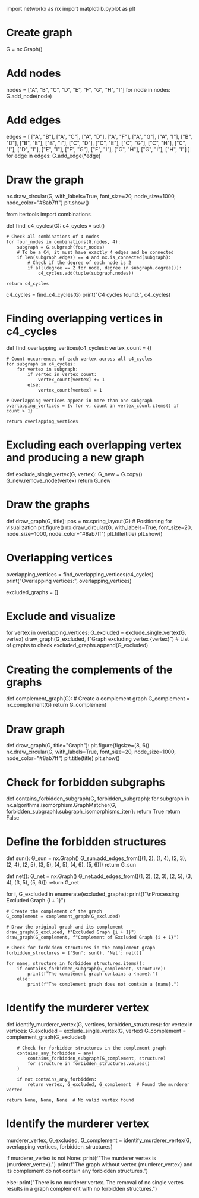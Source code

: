 import networkx as nx
import matplotlib.pyplot as plt

# Create graph
G = nx.Graph()

# Add nodes
nodes = ["A", "B", "C", "D", "E", "F", "G", "H", "I"]
for node in nodes:
    G.add_node(node)

# Add edges
edges = [
    ["A", "B"],
    ["A", "C"],
    ["A", "D"],
    ["A", "F"],
    ["A", "G"],
    ["A", "I"],
    ["B", "D"],
    ["B", "E"],
    ["B", "I"],
    ["C", "D"],
    ["C", "E"],
    ["C", "G"],
    ["C", "H"],
    ["C", "I"],
    ["D", "I"],
    ["E", "I"],
    ["F", "G"],
    ["F", "I"],
    ["G", "H"],
    ["G", "I"],
    ["H", "I"]
]
for edge in edges:
    G.add_edge(*edge)

# Draw the graph
nx.draw_circular(G, with_labels=True, font_size=20, node_size=1000, node_color="#8ab7ff")
plt.show()

from itertools import combinations

def find_c4_cycles(G):
    c4_cycles = set()
    
    # Check all combinations of 4 nodes
    for four_nodes in combinations(G.nodes, 4):
        subgraph = G.subgraph(four_nodes)
        # To be a C4, it must have exactly 4 edges and be connected
        if len(subgraph.edges) == 4 and nx.is_connected(subgraph):
            # Check if the degree of each node is 2
            if all(degree == 2 for node, degree in subgraph.degree()):
                c4_cycles.add(tuple(subgraph.nodes))
                
    return c4_cycles
    
c4_cycles = find_c4_cycles(G)
print("C4 cycles found:", c4_cycles)

# Finding overlapping vertices in c4_cycles
def find_overlapping_vertices(c4_cycles):
    vertex_count = {}
    
    # Count occurrences of each vertex across all c4_cycles
    for subgraph in c4_cycles:
        for vertex in subgraph:
            if vertex in vertex_count:
                vertex_count[vertex] += 1
            else:
                vertex_count[vertex] = 1
    
    # Overlapping vertices appear in more than one subgraph
    overlapping_vertices = {v for v, count in vertex_count.items() if count > 1}
    
    return overlapping_vertices

# Excluding each overlapping vertex and producing a new graph
def exclude_single_vertex(G, vertex):
    G_new = G.copy()
    G_new.remove_node(vertex)
    return G_new

# Draw the graphs
def draw_graph(G, title):
    pos = nx.spring_layout(G)  # Positioning for visualization
    plt.figure()
    nx.draw_circular(G, with_labels=True, font_size=20, node_size=1000, node_color="#8ab7ff")
    plt.title(title)
    plt.show()
    

# Overlapping vertices
overlapping_vertices = find_overlapping_vertices(c4_cycles)
print("Overlapping vertices:", overlapping_vertices)

excluded_graphs = []

# Exclude and visualize
for vertex in overlapping_vertices:
    G_excluded = exclude_single_vertex(G, vertex)
    draw_graph(G_excluded, f"Graph excluding vertex {vertex}")
    # List of graphs to check
    excluded_graphs.append(G_excluded)

# Creating the complements of the graphs
def complement_graph(G):
    # Create a complement graph
    G_complement = nx.complement(G)
    return G_complement

# Draw graph
def draw_graph(G, title="Graph"):
    plt.figure(figsize=(8, 6))
    nx.draw_circular(G, with_labels=True, font_size=20, node_size=1000, node_color="#8ab7ff")
    plt.title(title)
    plt.show()

# Check for forbidden subgraphs
def contains_forbidden_subgraph(G, forbidden_subgraph):
    for subgraph in nx.algorithms.isomorphism.GraphMatcher(G, forbidden_subgraph).subgraph_isomorphisms_iter():
        return True
    return False

# Define the forbidden structures
def sun():
    G_sun = nx.Graph()
    G_sun.add_edges_from([(1, 2), (1, 4), (2, 3), (2, 4), (2, 5), (3, 5), (4, 5), (4, 6), (5, 6)])
    return G_sun

def net():
    G_net = nx.Graph()
    G_net.add_edges_from([(1, 2), (2, 3), (2, 5), (3, 4), (3, 5), (5, 6)])
    return G_net

for i, G_excluded in enumerate(excluded_graphs):
    print(f"\nProcessing Excluded Graph {i + 1}")
    
    # Create the complement of the graph
    G_complement = complement_graph(G_excluded)
    
    # Draw the original graph and its complement
    draw_graph(G_excluded, f"Excluded Graph {i + 1}")
    draw_graph(G_complement, f"Complement of Excluded Graph {i + 1}")
    
    # Check for forbidden structures in the complement graph
    forbidden_structures = {'Sun': sun(), 'Net': net()}
    
    for name, structure in forbidden_structures.items():
        if contains_forbidden_subgraph(G_complement, structure):
            print(f"The complement graph contains a {name}.")
        else:
            print(f"The complement graph does not contain a {name}.")

# Identify the murderer vertex
def identify_murderer_vertex(G, vertices, forbidden_structures):
    for vertex in vertices:
        G_excluded = exclude_single_vertex(G, vertex)
        G_complement = complement_graph(G_excluded)

        # Check for forbidden structures in the complement graph
        contains_any_forbidden = any(
            contains_forbidden_subgraph(G_complement, structure)
            for structure in forbidden_structures.values()
        )
        
        if not contains_any_forbidden:
            return vertex, G_excluded, G_complement  # Found the murderer vertex

    return None, None, None  # No valid vertex found

# Identify the murderer vertex
murderer_vertex, G_excluded, G_complement = identify_murderer_vertex(G, overlapping_vertices, forbidden_structures)

if murderer_vertex is not None:
    print(f"The murderer vertex is {murderer_vertex}.")
    print(f"The graph without vertex {murderer_vertex} and its complement do not contain any forbidden structures.")

else:
    print("There is no murderer vertex. The removal of no single vertes results in a graph complement with no forbidden structures.")
    
